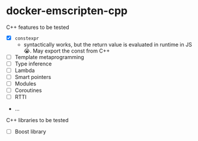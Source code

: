 docker-emscripten-cpp
=====================
C++ features to be tested
- [x] `constexpr`
  - syntactically works, but the return value is evaluated in runtime in JS 😭. May export the const from C++
- [ ] Template metaprogramming
- [ ] Type inference
- [ ] Lambda
- [ ] Smart pointers
- [ ] Modules
- [ ] Coroutines
- [ ] RTTI
- ...

C++ libraries to be tested
- [ ] Boost library
